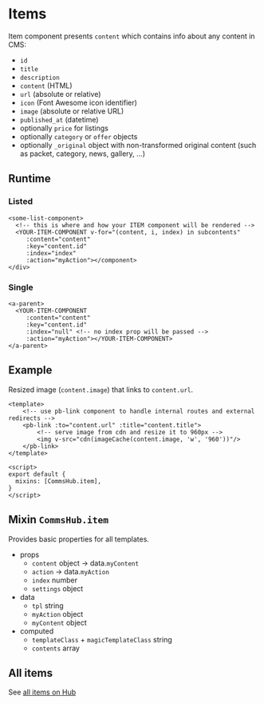 # Items

Item component presents `content` which contains info about any content in CMS:

- `id`
- `title`
- `description`
- `content` (HTML)
- `url` (absolute or relative)
- `icon` (Font Awesome icon identifier)
- `image` (absolute or relative URL)
- `published_at` (datetime)
- optionally `price` for listings
- optionally `category` or `offer` objects
- optionally `_original` object with non-transformed original content (such as packet, category, news, gallery, ...)

## Runtime

### Listed

```
<some-list-component>
  <!-- this is where and how your ITEM component will be rendered -->
  <YOUR-ITEM-COMPONENT v-for="(content, i, index) in subcontents"
     :content="content"
     :key="content.id"
     :index="index"
     :action="myAction"></component>
</div>
```

### Single

```
<a-parent>
  <YOUR-ITEM-COMPONENT
     :content="content"
     :key="content.id"
     :index="null" <!-- no index prop will be passed -->
     :action="myAction"></YOUR-ITEM-COMPONENT>
</a-parent>
```

## Example

Resized image (`content.image`) that links to `content.url`.

```
<template>
    <!-- use pb-link component to handle internal routes and external redirects -->
    <pb-link :to="content.url" :title="content.title">
        <!-- serve image from cdn and resize it to 960px -->
        <img v-src="cdn(imageCache(content.image, 'w', '960'))"/>
    </pb-link>
</template>

<script>
export default {
  mixins: [CommsHub.item],
}
</script>
```

## Mixin `CommsHub.item`

Provides basic properties for all templates.

- props
  - `content` object -> data.`myContent`
  - `action` -> data.`myAction`
  - `index` number
  - `settings` object
- data
  - `tpl` string
  - `myAction` object
  - `myContent` object
- computed
  - `templateClass` + `magicTemplateClass` string
  - `contents` array

## All items

See [all items on Hub](https://hub.comms.dev/)
